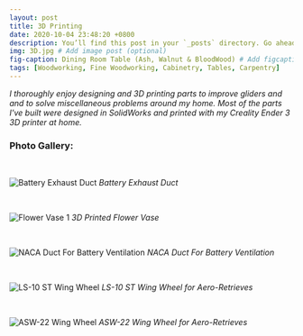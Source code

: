 ```yaml
---
layout: post
title: 3D Printing
date: 2020-10-04 23:48:20 +0800
description: You’ll find this post in your `_posts` directory. Go ahead and edit it and re-build the site to see your changes. # Add post description (optional)
img: 3D.jpg # Add image post (optional)
fig-caption: Dining Room Table (Ash, Walnut & BloodWood) # Add figcaption (optional)
tags: [Woodworking, Fine Woodworking, Cabinetry, Tables, Carpentry]
---
```


_I thoroughly enjoy designing and 3D printing parts to improve gliders and and to solve miscellaneous problems around my home. Most of the parts I've built were designed in SolidWorks and printed with my Creality Ender 3 3D printer at home._

### Photo Gallery:
<br />

![Battery Exhaust Duct]({{site.baseurl}}/assets/img/exhaust-duct.jpg)
*Battery Exhaust Duct*

<br />

![Flower Vase 1]({{site.baseurl}}/assets/img/flower-vase-1.jpg)
*3D Printed Flower Vase*

<br />

<!-- ![Flower Vase 1]({{site.baseurl}}/assets/img/flower-vase-2.jpg)
*3D Printed Flower Vase (2)* -->
![NACA Duct For Battery Ventilation]({{site.baseurl}}/assets/img/NACA-Duct.jpg)
*NACA Duct For Battery Ventilation*

<br />

![LS-10 ST Wing Wheel]({{site.baseurl}}/assets/img/LS-10-Wing-Wheel.jpg)
*LS-10 ST Wing Wheel for Aero-Retrieves*


<br />

![ASW-22 Wing Wheel]({{site.baseurl}}/assets/img/ASW22.jpg)
*ASW-22 Wing Wheel for Aero-Retrieves*

